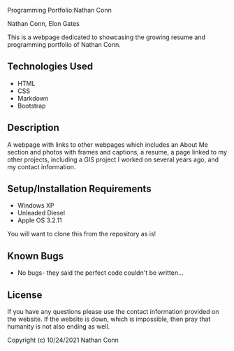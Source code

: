 Programming Portfolio:Nathan Conn 

Nathan Conn, Elon Gates

This is a webpage dedicated to showcasing the growing resume and programming portfolio of Nathan Conn.

## Technologies Used

* HTML
* CSS
* Markdown
* Bootstrap

## Description

A webpage with links to other webpages which includes an About Me section and photos with frames and captions, a resume, a page linked to my other projects, including a GIS project I worked on several years ago, and my contact information.

## Setup/Installation Requirements

* Windows XP
* Unleaded Diesel
* Apple OS 3.2.11


You will want to clone this from the repository as is!

## Known Bugs

* No bugs- they said the perfect code couldn't be written...

## License

If you have any questions please use the contact information provided on the website. If the website is down, which is impossible, then pray that humanity is not also ending as well.

Copyright (c) 10/24/2021 Nathan Conn